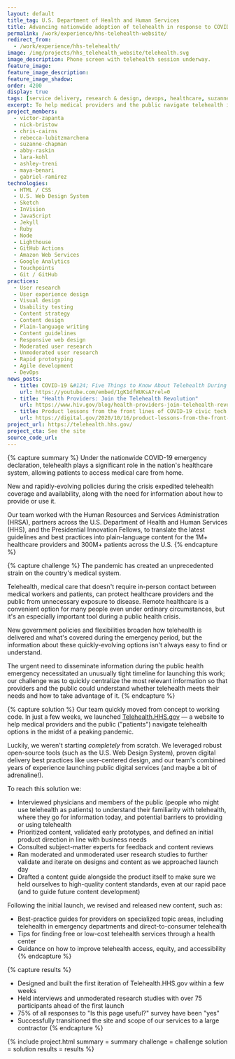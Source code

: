 ```yaml
---
layout: default
title_tag: U.S. Department of Health and Human Services
title: Advancing nationwide adoption of telehealth in response to COVID-19
permalink: /work/experience/hhs-telehealth-website/
redirect_from:
  - /work/experience/hhs-telehealth/
image: /img/projects/hhs_telehealth_website/telehealth.svg
image_description: Phone screen with telehealth session underway.
feature_image:
feature_image_description:
feature_image_shadow:
order: 4200
display: true
tags: [service delivery, research & design, devops, healthcare, suzanne chapman, abby raskin, victor zapanta, rebecca lubitzmarchena, nick bristow, lara kohl, ashley treni, maya benari, gabriel ramirez, chris cairns]
excerpt: To help medical providers and the public navigate telehealth information and resources during the COVID-19 public health emergency and beyond, we launched a site to do just that.
project_members:
  - victor-zapanta
  - nick-bristow
  - chris-cairns
  - rebecca-lubitzmarchena
  - suzanne-chapman
  - abby-raskin
  - lara-kohl
  - ashley-treni
  - maya-benari
  - gabriel-ramirez
technologies:
  - HTML / CSS
  - U.S. Web Design System
  - Sketch
  - InVision
  - JavaScript
  - Jekyll
  - Ruby
  - Node
  - Lighthouse
  - GitHub Actions
  - Amazon Web Services
  - Google Analytics
  - Touchpoints
  - Git / GitHub
practices:
  - User research
  - User experience design
  - Visual design
  - Usability testing
  - Content strategy
  - Content design
  - Plain-language writing
  - Content guidelines
  - Responsive web design
  - Moderated user research
  - Unmoderated user research
  - Rapid prototyping
  - Agile development
  - DevOps
news_posts:
  - title: COVID-19 &#124; Five Things to Know About Telehealth During the COVID-19 Pandemic
    url: https://youtube.com/embed/1gK1dfWUKsA?rel=0
  - title: "Health Providers: Join the Telehealth Revolution"
    url: https://www.hiv.gov/blog/health-providers-join-telehealth-revolution
  - title: Product lessons from the front lines of COVID-19 civic tech response
    url: https://digital.gov/2020/10/16/product-lessons-from-the-front-lines-of-covid-19-civic-tech-response/
project_url: https://telehealth.hhs.gov/
project_cta: See the site
source_code_url:
---
```


{% capture summary %}
Under the nationwide COVID-19 emergency declaration, telehealth plays a significant
role in the nation's healthcare system, allowing patients to access medical care from home.

New and rapidly-evolving policies during the crisis expedited telehealth coverage and
availability, along with the need for information about how to provide or use it.

Our team worked with the Human Resources and Services Administration (HRSA),
partners across the U.S. Department of Health and Human Services (HHS),
and the Presidential Innovation Fellows, to translate the latest guidelines and best
practices into plain-language content for the 1M+ healthcare providers and 300M+ patients
across the U.S.
{% endcapture %}

{% capture challenge %}
The pandemic has created an unprecedented strain on the country's medical system.

Telehealth, medical care that doesn't require in-person contact between medical workers
and patients, can protect healthcare providers and the public from unnecessary exposure
to disease. Remote healthcare is a convenient option for many people even under ordinary
circumstances, but it's an especially important tool during a public health crisis.

New government policies and flexibilities broaden how telehealth is delivered and what's
covered during the emergency period, but the information about these quickly-evolving
options isn't always easy to find or understand.

The urgent need to disseminate information during the public health emergency necessitated
an unusually tight timeline for launching this work; our challenge was to quickly
centralize the most relevant information so that providers and the public could
understand whether telehealth meets their needs and how to take advantage of it.
{% endcapture %}

{% capture solution %}
Our team quickly moved from concept to working code. In just a few weeks, we launched
[Telehealth.HHS.gov](https://telehealth.hhs.gov/) — a website to help medical
providers and the public ("patients") navigate telehealth options in the midst of a peaking pandemic.

Luckily, we weren't starting <em>completely</em> from scratch. We leveraged robust open-source tools
(such as the U.S. Web Design System), proven digital delivery best practices like user-centered
design, and our team's combined years of experience launching public digital services (and maybe
a bit of adrenaline!).

To reach this solution we:

- Interviewed physicians and members of the public (people who might use telehealth as patients)
to understand their familiarity with telehealth, where they go for information today, and
potential barriers to providing or using telehealth
- Prioritized content, validated early prototypes, and defined an initial product direction in
line with business needs
- Consulted subject-matter experts for feedback and content reviews
- Ran moderated and unmoderated user research studies to further validate and iterate on designs
and content as we approached launch day
- Drafted a content guide alongside the product itself to make sure we held ourselves to high-quality
content standards, even at our rapid pace (and to guide future content development)

Following the initial launch, we revised and released new content, such as:

- Best-practice guides for providers on specialized topic areas, including telehealth in emergency
departments and direct-to-consumer telehealth
- Tips for finding free or low-cost telehealth services through a health center
- Guidance on how to improve telehealth access, equity, and accessibility
{% endcapture %}

{% capture results %}
- Designed and built the first iteration of Telehealth.HHS.gov within a few weeks
- Held interviews and unmoderated research studies with over 75 participants ahead of the first launch
- 75% of all responses to "Is this page useful?" survey have been "yes"
- Successfully transitioned the site and scope of our services to a large contractor
{% endcapture %}

{% include project.html
  summary = summary
  challenge = challenge
  solution = solution
  results = results
%}
